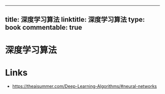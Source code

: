 
---
title: 深度学习算法
linktitle: 深度学习算法
type: book
commentable: true
---

# 深度学习算法

# Links

- https://theaisummer.com/Deep-Learning-Algorithms/#neural-networks

    